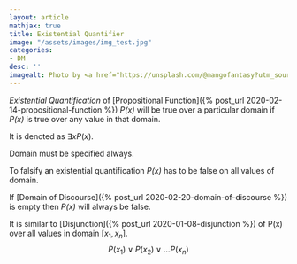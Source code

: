 ```yaml
---
layout: article
mathjax: true
title: Existential Quantifier
image: "/assets/images/img_test.jpg"
categories:
- DM
desc: '' 
imagealt: Photo by <a href="https://unsplash.com/@mangofantasy?utm_source=unsplash&utm_medium=referral&utm_content=creditCopyText">Tim Johnson</a> on <a href="https://unsplash.com/s/photos/logic?utm_source=unsplash&utm_medium=referral&utm_content=creditCopyText">Unsplash</a>
---
```


*Existential Quantification* of [Propositional Function]({% post_url 2020-02-14-propositional-function %}) *P(x)* will be true over a particular domain if *P(x)* is true over any value in that domain.

It is denoted as $\exists xP(x)$.

Domain must be specified always.

To falsify an existential quantification *P(x)* has to be false on all values of domain.

If [Domain of Discourse]({% post_url 2020-02-20-domain-of-discourse %}) is empty then *P(x)* will always be false.

It is similar to [Disjunction]({% post_url 2020-01-08-disjunction %}) of P(x) over all values in domain [$x_1, x_n$].
$$P(x_1) \vee P(x_2) \vee \dots P(x_n)$$